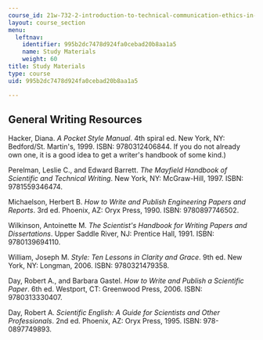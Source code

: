```yaml
---
course_id: 21w-732-2-introduction-to-technical-communication-ethics-in-science-and-technology-fall-2006
layout: course_section
menu:
  leftnav:
    identifier: 995b2dc7478d924fa0cebad20b8aa1a5
    name: Study Materials
    weight: 60
title: Study Materials
type: course
uid: 995b2dc7478d924fa0cebad20b8aa1a5

---
```


General Writing Resources
-------------------------

Hacker, Diana. _A Pocket Style Manual_. 4th spiral ed. New York, NY: Bedford/St. Martin's, 1999. ISBN: 9780312406844. If you do not already own one, it is a good idea to get a writer's handbook of some kind.)

Perelman, Leslie C., and Edward Barrett. _The Mayfield Handbook of Scientific and Technical Writing_. New York, NY: McGraw-Hill, 1997. ISBN: 9781559346474.

Michaelson, Herbert B. _How to Write and Publish Engineering Papers and Reports_. 3rd ed. Phoenix, AZ: Oryx Press, 1990. ISBN: 9780897746502.

Wilkinson, Antoinette M. _The Scientist's Handbook for Writing Papers and Dissertations_. Upper Saddle River, NJ: Prentice Hall, 1991. ISBN: 9780139694110.

William, Joseph M. _Style: Ten Lessons in Clarity and Grace_. 9th ed. New York, NY: Longman, 2006. ISBN: 9780321479358.

Day, Robert A., and Barbara Gastel. _How to Write and Publish a Scientific Paper_. 6th ed. Westport, CT: Greenwood Press, 2006. ISBN: 9780313330407.

Day, Robert A. _Scientific English: A Guide for Scientists and Other Professionals_. 2nd ed. Phoenix, AZ: Oryx Press, 1995. ISBN: 978-0897749893.